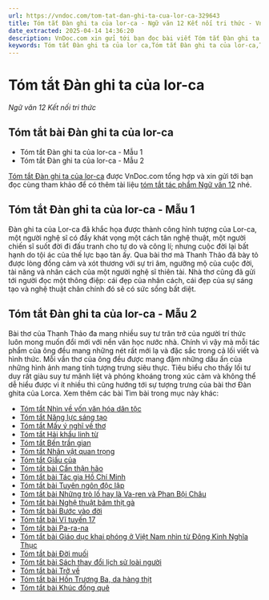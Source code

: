 ```yaml
---
url: https://vndoc.com/tom-tat-dan-ghi-ta-cua-lor-ca-329643
title: Tóm tắt Đàn ghi ta của lor-ca - Ngữ văn 12 Kết nối tri thức - VnDoc.com
date_extracted: 2025-04-14 14:36:20
description: VnDoc.com xin gửi tới bạn đọc bài viết Tóm tắt Đàn ghi ta của lor-ca để bạn đọc cùng tham khảo nhé.
keywords: Tóm tắt Đàn ghi ta của lor ca,Tóm tắt Đàn ghi ta của lor-ca,Tóm tắt bài Đàn ghi ta của lor ca,Tóm tắt tác phẩm Đàn ghi ta của lor ca,Tóm tắt bài thơ Đàn ghi ta của lor ca,Đàn ghi ta của lor-ca,Đàn ghi ta của lor-ca tóm tắt,Tóm tắt Đàn ghi ta của lor ca ngắn gọn,Tóm tắt Đàn ghi ta của lor ca ngắn nhất,tóm tắt ngữ văn 12,ngữ văn 12
---
```


# Tóm tắt Đàn ghi ta của lor-ca
 _Ngữ văn 12 Kết nối tri thức_
## Tóm tắt bài Đàn ghi ta của lor-ca
  * Tóm tắt Đàn ghi ta của lor-ca - Mẫu 1
  * Tóm tắt Đàn ghi ta của lor-ca - Mẫu 2

[Tóm tắt Đàn ghi ta của lor-ca](<https://vndoc.com/tom-tat-dan-ghi-ta-cua-lor-ca-329643>) được VnDoc.com tổng hợp và xin gửi tới bạn đọc cùng tham khảo để có thêm tài liệu [tóm tắt tác phẩm Ngữ văn 12](<https://vndoc.com/tom-tat-tac-pham-lop12>) nhé.
## Tóm tắt Đàn ghi ta của lor-ca - Mẫu 1
Đàn ghi ta của Lor-ca đã khắc họa được thành công hình tượng của Lor-ca, một người nghệ sĩ có đầy khát vọng một cách tân nghệ thuật, một người chiến sĩ suốt đời đi đấu tranh cho tự do và công lí; nhưng cuộc đời lại bất hạnh do tội ác của thế lực bạo tàn ấy. Qua bài thơ mà Thanh Thảo đã bày tỏ được lòng đồng cảm và xót thương với sự tri âm, ngưỡng mộ của cuộc đời, tài năng và nhân cách của một người nghệ sĩ thiên tài. Nhà thơ cũng đã gửi tới người đọc một thông điệp: cái đẹp của nhân cách, cái đẹp của sự sáng tạo và nghệ thuật chân chính đó sẽ có sức sống bất diệt.
## Tóm tắt Đàn ghi ta của lor-ca - Mẫu 2
Bài thơ của Thanh Thảo đa mang nhiều suy tư trăn trở của người trí thức luôn mong muốn đổi mới với nền văn học nước nhà. Chính vì vậy mà mỗi tác phẩm của ông đều mang những nét rất mới lạ và đặc sắc trong cả lối viết và hình thức. Mỗi vần thơ của ông đều được mang đậm những dấu ấn của những hình ảnh mang tính tượng trưng siêu thực. Tiêu biểu cho thấy lối tư duy rất giàu suy tư mãnh liệt và phóng khoáng trong xúc cảm và không thể dễ hiểu được vì ít nhiều thì cũng hướng tới sự tượng trưng của bài thơ Đàn ghita của Lorca.
Xem thêm các bài Tìm bài trong mục này khác:
  * [Tóm tắt Nhìn về vốn văn hóa dân tộc](</tom-tat-nhin-ve-von-van-hoa-dan-toc-329645>)
  * [Tóm tắt Năng lực sáng tạo](</tom-tat-nang-luc-sang-tao-329647>)
  * [Tóm tắt Mấy ý nghĩ về thơ](</tom-tat-may-y-nghi-ve-tho-329649>)
  * [Tóm tắt Hải khẩu linh từ](</tom-tat-hai-khau-linh-tu-329650>)
  * [Tóm tắt Bến trần gian](</tom-tat-ben-tran-gian-329651>)
  * [Tóm tắt Nhân vật quan trọng](</tom-tat-nhan-vat-quan-trong-329719>)
  * [Tóm tắt Giấu của](</tom-tat-giau-cua-329720>)
  * [Tóm tắt bài Cẩn thận hão](</tom-tat-bai-can-than-hao-333194>)
  * [Tóm tắt bài Tác gia Hồ Chí Minh](</tom-tat-bai-tac-gia-ho-chi-minh-333197>)
  * [Tóm tắt bài Tuyên ngôn độc lập](</tom-tat-bai-tuyen-ngon-doc-lap-333202>)
  * [Tóm tắt bài Những trò lố hay là Va-ren và Phan Bội Châu](</tom-tat-bai-nhung-tro-lo-hay-la-va-ren-va-phan-boi-chau-333252>)
  * [Tóm tắt bài Nghệ thuật băm thịt gà](</tom-tat-bai-nghe-thuat-bam-thit-ga-333253>)
  * [Tóm tắt bài Bước vào đời](</tom-tat-bai-buoc-vao-doi-333256>)
  * [Tóm tắt bài Vĩ tuyến 17](</tom-tat-bai-vi-tuyen-17-333260>)
  * [Tóm tắt bài Pa-ra-na](</tom-tat-bai-pa-ra-na-333263>)
  * [Tóm tắt bài Giáo dục khai phóng ở Việt Nam nhìn từ Đông Kinh Nghĩa Thục](</tom-tat-bai-giao-duc-khai-phong-o-viet-nam-nhin-tu-dong-kinh-nghia-thuc-333266>)
  * [Tóm tắt bài Đời muối](</tom-tat-bai-doi-muoi-333285>)
  * [Tóm tắt bài Sách thay đổi lịch sử loài người](</tom-tat-bai-sach-thay-doi-lich-su-loai-nguoi-333286>)
  * [Tóm tắt bài Trở về](</tom-tat-bai-tro-ve-333287>)
  * [Tóm tắt bài Hồn Trương Ba, da hàng thịt](</tom-tat-bai-hon-truong-ba-da-hang-thit-333289>)
  * [Tóm tắt bài Khúc đồng quê](</tom-tat-bai-khuc-dong-que-333291>)

